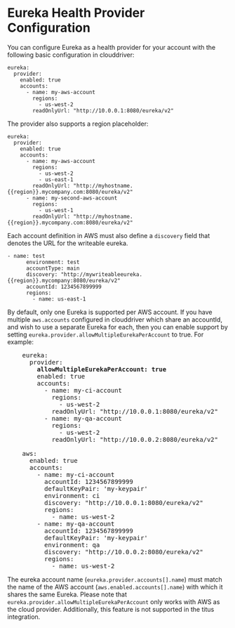 # Eureka Health Provider Configuration
You can configure Eureka as a health provider for your account with the following basic configuration in clouddriver:

    eureka:
      provider:
        enabled: true
        accounts:
          - name: my-aws-account
            regions:
              - us-west-2
            readOnlyUrl: "http://10.0.0.1:8080/eureka/v2"

The provider also supports a region placeholder:

    eureka:
      provider:
        enabled: true
        accounts:
          - name: my-aws-account
            regions:
              - us-west-2
              - us-east-1
            readOnlyUrl: "http://myhostname.{{region}}.mycompany.com:8080/eureka/v2"
          - name: my-second-aws-account
            regions:
              - us-west-1
            readOnlyUrl: "http://myhostname.{{region}}.mycompany.com:8080/eureka/v2"
            
Each account definition in AWS must also define a `discovery` field that denotes the URL for the writeable eureka. 

```
- name: test
      environment: test
      accountType: main
      discovery: "http://mywriteableeureka.{{region}}.mycompany:8080/eureka/v2"
      accountId: 1234567899999
      regions:
        - name: us-east-1
```

By default, only one Eureka is supported per AWS account. If you have multiple 
`aws.accounts` configured in clouddriver which share an accountId, and wish to
use a separate Eureka for each, then you can enable support by setting
`eureka.provider.allowMultipleEurekaPerAccount` to true. For example:

<pre>
    eureka:
      provider:
        <b>allowMultipleEurekaPerAccount: true</b>
        enabled: true
        accounts:
          - name: my-ci-account
            regions:
              - us-west-2
            readOnlyUrl: "http://10.0.0.1:8080/eureka/v2"
          - name: my-qa-account
            regions:
              - us-west-2
            readOnlyUrl: "http://10.0.0.2:8080/eureka/v2"

    aws:
      enabled: true
      accounts:
        - name: my-ci-account
          accountId: 1234567899999
          defaultKeyPair: 'my-keypair'
          environment: ci
          discovery: "http://10.0.0.1:8080/eureka/v2"
          regions:
            - name: us-west-2
        - name: my-qa-account
          accountId: 1234567899999
          defaultKeyPair: 'my-keypair'
          environment: qa
          discovery: "http://10.0.0.2:8080/eureka/v2"
          regions:
            - name: us-west-2
</pre>

The eureka account name (`eureka.provider.accounts[].name`) must match the
name of the AWS account (`aws.enabled.accounts[].name`) with which it
shares the same Eureka.
Please note that `eureka.provider.allowMultipleEurekaPerAccount` only works
with AWS as the cloud provider. Additionally, this feature is not supported
in the titus integration. 
